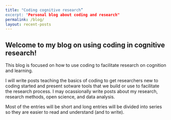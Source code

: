 ```yaml
---
title: "Coding cognitive research”
excerpt: "Personal blog about coding and research"
permalink: /blog/
layout: recent-posts
---
```


## Welcome to my blog on using coding in cognitive research!

This blog is focused on how to use coding to facilitate research on cognition and learning. 

I will write posts teaching the basics of coding to get researchers new to coding started and present sotware tools that we build or use to facilitate the research process. I may ocassionally write posts about my research, research methods, open science, and data analysis.

Most of the entries will be short and long entries will be divided into series so they are easier to read and understand (and to write).

